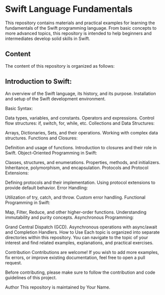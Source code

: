 <h1>Swift Language Fundamentals</h1>

<p>This repository contains materials and practical examples for learning the fundamentals of the Swift programming language. From basic concepts to more advanced topics, this repository is intended to help beginners and intermediates develop solid skills in Swift.</p>

<h2>Content</h2>

The content of this repository is organized as follows:

<h2>Introduction to Swift:</h2>

An overview of the Swift language, its history, and its purpose.
Installation and setup of the Swift development environment.

Basic Syntax:

Data types, variables, and constants.
Operators and expressions.
Control flow structures: if, switch, for, while, etc.
Collections and Data Structures:

Arrays, Dictionaries, Sets, and their operations.
Working with complex data structures.
Functions and Closures:

Definition and usage of functions.
Introduction to closures and their role in Swift.
Object-Oriented Programming in Swift:

Classes, structures, and enumerations.
Properties, methods, and initializers.
Inheritance, polymorphism, and encapsulation.
Protocols and Protocol Extensions:

Defining protocols and their implementation.
Using protocol extensions to provide default behavior.
Error Handling:

Utilization of try, catch, and throw.
Custom error handling.
Functional Programming in Swift:

Map, Filter, Reduce, and other higher-order functions.
Understanding immutability and purity concepts.
Asynchronous Programming:

Grand Central Dispatch (GCD).
Asynchronous operations with async/await and Completion Handlers.
How to Use
Each topic is organized into separate directories within this repository. You can navigate to the topic of your interest and find related examples, explanations, and practical exercises.

Contribution
Contributions are welcome! If you wish to add more examples, fix errors, or improve existing documentation, feel free to open a pull request.

Before contributing, please make sure to follow the contribution and code guidelines of this project.

Author
This repository is maintained by Your Name.
